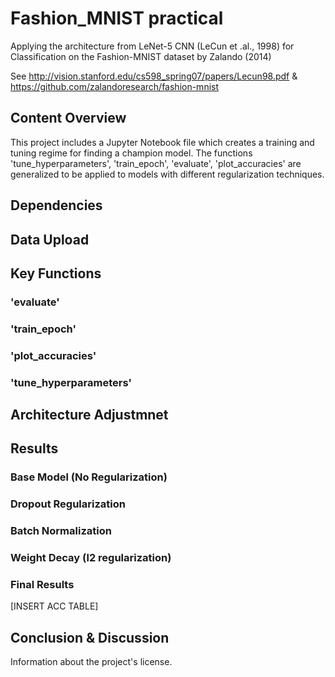 # Fashion_MNIST practical 

Applying the architecture from LeNet-5 CNN (LeCun et .al., 1998) for Classification on the Fashion-MNIST dataset by Zalando (2014)

See http://vision.stanford.edu/cs598_spring07/papers/Lecun98.pdf & https://github.com/zalandoresearch/fashion-mnist 

## Content Overview

This project includes a Jupyter Notebook file which creates a training and tuning regime for finding a champion model. 
The functions  'tune_hyperparameters', 'train_epoch', 'evaluate', 'plot_accuracies' are generalized to be applied to models 
with different regularization techniques.

## Dependencies

## Data Upload

## Key Functions

### 'evaluate'

### 'train_epoch'

### 'plot_accuracies'

### 'tune_hyperparameters'

## Architecture Adjustmnet


## Results

### Base Model (No Regularization)

### Dropout Regularization

### Batch Normalization 

### Weight Decay (l2 regularization)

### Final Results

[INSERT ACC TABLE]



## Conclusion & Discussion

Information about the project's license.
